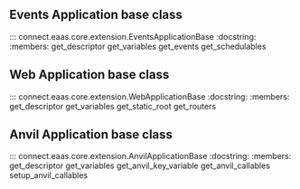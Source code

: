 ## Events Application base class

::: connect.eaas.core.extension.EventsApplicationBase
    :docstring:
    :members: get_descriptor get_variables get_events get_schedulables

## Web Application base class

::: connect.eaas.core.extension.WebApplicationBase
    :docstring:
    :members: get_descriptor get_variables get_static_root get_routers


## Anvil Application base class

::: connect.eaas.core.extension.AnvilApplicationBase
    :docstring:
    :members: get_descriptor get_variables get_anvil_key_variable get_anvil_callables setup_anvil_callables